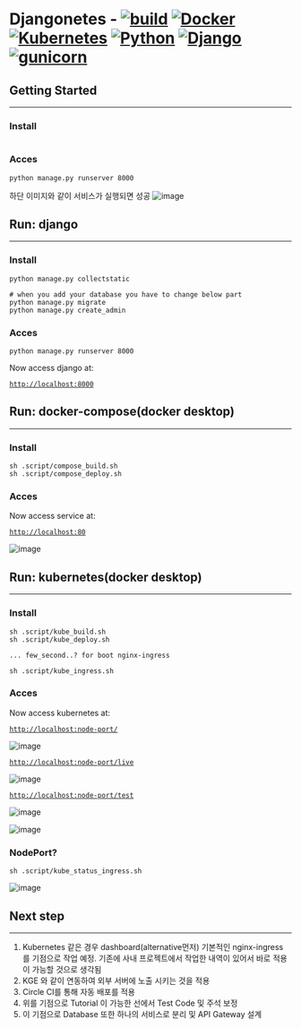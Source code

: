 
# **Djangonetes** - [![build](https://circleci.com/gh/jaehwankim07120/djangonetes.svg?style=shield&circle-token=6d6e029ba8299eb7f5c8bee2ee7484f60daf5a18)](https://app.circleci.com/pipelines/github/jaehwankim07120/djangonetes) [![Docker](https://img.shields.io/badge/Docker-20.1.2-brightgreen.svg)]() [![Kubernetes](https://img.shields.io/badge/Kubernetes-1.19.3-brightgreen.svg)]() [![Python](https://img.shields.io/badge/python-3.6-brightgreen.svg)](https://www.python.org/downloads/release/python-367/) [![Django](https://img.shields.io/badge/Django-3.1.7-brightgreen.svg)](https://docs.djangoproject.com/en/3.1/intro/install/) [![gunicorn](https://img.shields.io/badge/gunicorn-20.0.4-brightgreen.svg)]()

## **Getting Started**
---
### Install 
```
```

### Acces
```
python manage.py runserver 8000
```
하단 이미지와 같이 서비스가 실행되면 성공
![image](https://user-images.githubusercontent.com/36470472/110159422-073d8600-7e2e-11eb-9796-866605281333.png)

## **Run: django**
---
### Install 
```
python manage.py collectstatic

# when you add your database you have to change below part
python manage.py migrate
python manage.py create_admin
```
### Acces
```
python manage.py runserver 8000
```
Now access django at:

[`http://localhost:8000`](http://localhost:8000)
## **Run: docker-compose(docker desktop)**
---
### Install 
```
sh .script/compose_build.sh
sh .script/compose_deploy.sh
```
### Acces
Now access service at:

[`http://localhost:80`](http://localhost:80)

![image](https://user-images.githubusercontent.com/36470472/110161602-f17d9000-7e30-11eb-96ee-71e77b7755c9.png)

## **Run: kubernetes(docker desktop)**
---
### Install 
```
sh .script/kube_build.sh
sh .script/kube_deploy.sh

... few_second..? for boot nginx-ingress

sh .script/kube_ingress.sh
```
### Acces
Now access kubernetes at:

[`http://localhost:node-port/`](http://localhost:node-port/)

![image](https://user-images.githubusercontent.com/36470472/110166475-c34f7e80-7e37-11eb-8706-cbacae3cd7eb.png)

[`http://localhost:node-port/live`](http://localhost:node-port/live)

![image](https://user-images.githubusercontent.com/36470472/110166537-de21f300-7e37-11eb-8751-8c226dd99126.png)

[`http://localhost:node-port/test`](http://localhost:node-port/test)

![image](https://user-images.githubusercontent.com/36470472/110166592-f134c300-7e37-11eb-9853-0a6b488eec59.png)

![image](https://user-images.githubusercontent.com/36470472/110166646-00b40c00-7e38-11eb-97b6-45d0189e02f7.png)

### NodePort?
```
sh .script/kube_status_ingress.sh
```

![image](https://user-images.githubusercontent.com/36470472/110166720-1cb7ad80-7e38-11eb-9984-b9d0403bd3c0.png)

## **Next step**
---
1. Kubernetes 같은 경우 dashboard(alternative먼저) 기본적인 nginx-ingress 를 기점으로 작업 예정. 기존에 사내 프로젝트에서 작업한 내역이 있어서 바로 적용이 가능할 것으로 생각됨
2. KGE 와 같이 연동하여 외부 서버에 노출 시키는 것을 적용
3. Circle CI를 통해 자동 배포를 적용
4. 위를 기점으로 Tutorial 이 가능한 선에서 Test Code 및 주석 보정
5. 이 기점으로 Database 또한 하나의 서비스로 분리 및 API Gateway 설계
